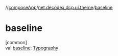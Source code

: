 //[composeApp](../../index.md)/[net.decodex.dcp.ui.theme](index.md)/[baseline](baseline.md)

# baseline

[common]\
val [baseline](baseline.md): [Typography](https://developer.android.com/reference/kotlin/androidx/compose/material3/Typography.html)
